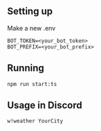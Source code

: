 ## Setting up
Make a new .env
```
BOT_TOKEN=<your_bot_token>
BOT_PREFIX=<your_bot_prefix>
```

## Running
```npm run start:ts```

## Usage in Discord
```w!weather YourCity```
